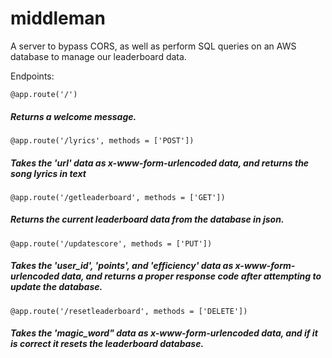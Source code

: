 # middleman

A server to bypass CORS, as well as perform SQL queries on an AWS database to manage our leaderboard data. 


Endpoints:

```@app.route('/')```
##### Returns a welcome message.

```@app.route('/lyrics', methods = ['POST'])```
##### Takes the 'url' data as x-www-form-urlencoded data, and returns the song lyrics in text

```@app.route('/getleaderboard', methods = ['GET'])```
##### Returns the current leaderboard data from the database in json.

```@app.route('/updatescore', methods = ['PUT'])```
##### Takes the 'user_id', 'points', and 'efficiency' data as x-www-form-urlencoded data, and returns a proper response code after attempting to update the database. 

```@app.route('/resetleaderboard', methods = ['DELETE'])```
##### Takes the 'magic_word" data as x-www-form-urlencoded data, and if it is correct it resets the leaderboard database.
